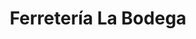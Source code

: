 ---
title: "Ferretería La Bodega"
url: /las-cruces/ferreteria-la-bodega/
shop: hágalo usted mismo
---